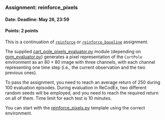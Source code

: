 ### Assignment: reinforce_pixels
#### Date: Deadline: May 26, 23:59
#### Points: 2 points

This is a continuation of [`reinforce`](#reinforce) or [`reinforce_baseline`](#reinforce_baseline) assignment.

The supplied [cart_pole_pixels_evaluator.py](https://github.com/ufal/npfl114/tree/past-1819/labs/11/cart_pole_pixels_evaluator.py)
module (depending on [gym_evaluator.py](https://github.com/ufal/npfl114/tree/past-1819/labs/11/gym_evaluator.py))
generates a pixel representation of the `CartPole` environment
as an $80×80$ image with three channels, with each channel representing one time step
(i.e., the current observation and the two previous ones).

To pass the assignment, you need to reach an average return of 250 during 100
evaluation episodes. During evaluation in ReCodEx, two different random seeds
will be employed, and you need to reach the required return on all of them. Time
limit for each test is 10 minutes.

You can start with the
[reinforce_pixels.py](https://github.com/ufal/npfl114/tree/past-1819/labs/11/reinforce_pixels.py)
template using the correct environment.
